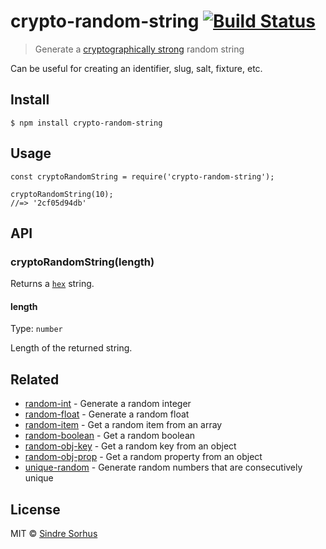 crypto-random-string [![Build Status](https://travis-ci.org/sindresorhus/crypto-random-string.svg?branch=master)](https://travis-ci.org/sindresorhus/crypto-random-string)
==========================================================================================================================================================================

> Generate a [cryptographically strong](https://en.m.wikipedia.org/wiki/Strong_cryptography) random string

Can be useful for creating an identifier, slug, salt, fixture, etc.

Install
-------

    $ npm install crypto-random-string

Usage
-----

    const cryptoRandomString = require('crypto-random-string');

    cryptoRandomString(10);
    //=> '2cf05d94db'

API
---

### cryptoRandomString(length)

Returns a [`hex`](https://en.wikipedia.org/wiki/Hexadecimal) string.

#### length

Type: `number`

Length of the returned string.

Related
-------

-   [random-int](https://github.com/sindresorhus/random-int) - Generate a random integer
-   [random-float](https://github.com/sindresorhus/random-float) - Generate a random float
-   [random-item](https://github.com/sindresorhus/random-item) - Get a random item from an array
-   [random-boolean](https://github.com/arthurvr/random-boolean) - Get a random boolean
-   [random-obj-key](https://github.com/sindresorhus/random-obj-key) - Get a random key from an object
-   [random-obj-prop](https://github.com/sindresorhus/random-obj-prop) - Get a random property from an object
-   [unique-random](https://github.com/sindresorhus/unique-random) - Generate random numbers that are consecutively unique

License
-------

MIT © [Sindre Sorhus](https://sindresorhus.com)
